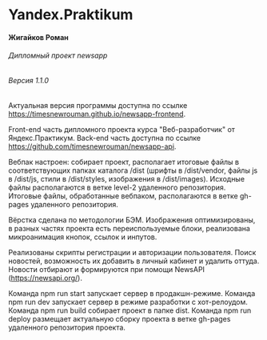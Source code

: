 # Yandex.Praktikum
#### Жигайков Роман
###### Дипломный проект newsapp
###### Версия 1.1.0

Актуальная версия программы доступна по ссылке https://timesnewrouman.github.io/newsapp-frontend.

Front-end часть дипломного проекта курса "Веб-разработчик" от Яндекс.Практикум. Back-end часть доступна по ссылке https://github.com/timesnewrouman/newsapp-api.

Вебпак настроен: собирает проект, располагает итоговые файлы в соответствующих папках каталога /dist (шрифты в /dist/vendor, файлы js в /dist/js, стили в /dist/styles, изображения в /dist/images). Исходные файлы располагаются в ветке level-2 удаленного репозитория. Итоговые файлы, обработанные вебпаком, располагаются в ветке gh-pages удаленного репозитория. 

Вёрстка сделана по методологии БЭМ. Изображения оптимизированы, в разных частях проекта есть переиспользуемые блоки, реализована микроанимация кнопок, ссылок и инпутов.  

Реализованы скрипты регистрации и авторизации пользователя. Поиск новостей, возможность их добавить в личный кабинет и удалить оттуда. Новости отбирают и формируются при помощи NewsAPI (https://newsapi.org/).

Команда npm run start запускает сервер в продакшн-режиме.
Команда npm run dev запускает сервер в режиме разработки с хот-релоудом.
Команда npm run build собирает проект в папке dist.
Команда npm run deploy размещает актуальную сборку проекта в ветке gh-pages удаленного репозитория проекта.
